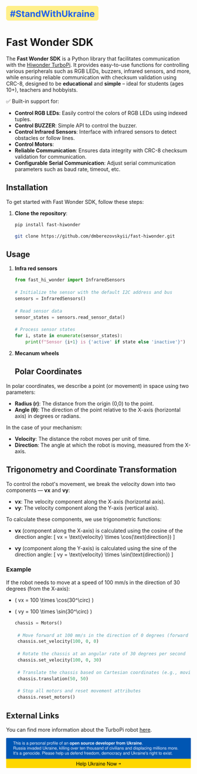 
[![Stand With Ukraine](https://raw.githubusercontent.com/vshymanskyy/StandWithUkraine/main/badges/StandWithUkraine.svg)](https://stand-with-ukraine.pp.ua)

# Fast Wonder SDK

The **Fast Wonder SDK** is a Python library that facilitates communication with the [Hiwonder TurboPi](https://www.hiwonder.com/). It provides easy-to-use functions for controlling various peripherals such as RGB LEDs, buzzers, infrared sensors, and more, while ensuring reliable communication with checksum validation using CRC-8, designed to be **educational** and **simple** – ideal for students (ages 10+), teachers and hobbyists.


✅ Built-in support for:

- **Control RGB LEDs**: Easily control the colors of RGB LEDs using indexed tuples.
- **Control BUZZER**: Simple API to control the buzzer.
- **Control Infrared Sensors**: Interface with infrared sensors to detect obstacles or follow lines.
- **Control Motors**:
- **Reliable Communication**: Ensures data integrity with CRC-8 checksum validation for communication.
- **Configurable Serial Communication**: Adjust serial communication parameters such as baud rate, timeout, etc.

## Installation

To get started with Fast Wonder SDK, follow these steps:

1. **Clone the repository**:
   ```bash
   pip install fast-hiwonder
    ```
   
   ```bash
   git clone https://github.com/dmberezovskyii/fast-hiwonder.git


## Usage
1. **Infra red sensors**
   ``` python
   from fast_hi_wonder import InfraredSensors

   # Initialize the sensor with the default I2C address and bus
   sensors = InfraredSensors()
   
   # Read sensor data
   sensor_states = sensors.read_sensor_data()
   
   # Process sensor states
   for i, state in enumerate(sensor_states):
       print(f"Sensor {i+1} is {'active' if state else 'inactive'}")
2. **Mecanum wheels**
   ## Polar Coordinates

In polar coordinates, we describe a point (or movement) in space using two parameters:

- **Radius (r)**: The distance from the origin (0,0) to the point.
- **Angle (θ)**: The direction of the point relative to the X-axis (horizontal axis) in degrees or radians.

In the case of your mechanism:

- **Velocity**: The distance the robot moves per unit of time.
- **Direction**: The angle at which the robot is moving, measured from the X-axis.

## Trigonometry and Coordinate Transformation

To control the robot's movement, we break the velocity down into two components — **vx** and **vy**:

- **vx**: The velocity component along the X-axis (horizontal axis).
- **vy**: The velocity component along the Y-axis (vertical axis).

To calculate these components, we use trigonometric functions:

- **vx** (component along the X-axis) is calculated using the cosine of the direction angle:
  \[
  vx = \text{velocity} \times \cos(\text{direction})
  \]

- **vy** (component along the Y-axis) is calculated using the sine of the direction angle:
  \[
  vy = \text{velocity} \times \sin(\text{direction})
  \]

### Example

If the robot needs to move at a speed of 100 mm/s in the direction of 30 degrees (from the X-axis):

- \( vx = 100 \times \cos(30^\circ) \)
- \( vy = 100 \times \sin(30^\circ) \)


   ``` python
   chassis = Motors()

    # Move forward at 100 mm/s in the direction of 0 degrees (forward along the X-axis)
    chassis.set_velocity(100, 0, 0)

    # Rotate the chassis at an angular rate of 30 degrees per second
    chassis.set_velocity(100, 0, 30)

    # Translate the chassis based on Cartesian coordinates (e.g., moving diagonally)
    chassis.translation(50, 50)

    # Stop all motors and reset movement attributes
    chassis.reset_motors()
   ```
## External Links

You can find more information about the TurboPi robot [here](https://www.hiwonder.com/collections/raspberrypi-bionic-robot/products/turbopi?variant=40947238731863).

[![Stand With Ukraine](https://raw.githubusercontent.com/vshymanskyy/StandWithUkraine/main/banner-personal-page.svg)](https://stand-with-ukraine.pp.ua)

